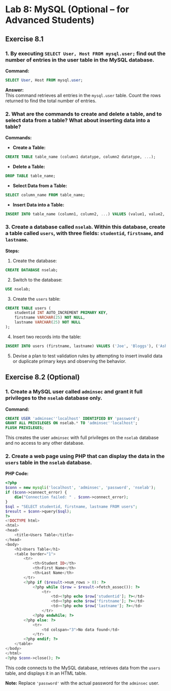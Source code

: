 # Lab 8: MySQL (Optional – for Advanced Students)

## Exercise 8.1

### 1. By executing `SELECT User, Host FROM mysql.user;` find out the number of entries in the user table in the MySQL database.

**Command:**  
```sql
SELECT User, Host FROM mysql.user;
```  
**Answer:**  
This command retrieves all entries in the `mysql.user` table. Count the rows returned to find the total number of entries.

### 2. What are the commands to create and delete a table, and to select data from a table? What about inserting data into a table?

**Commands:**  
- **Create a Table:**  
```sql
CREATE TABLE table_name (column1 datatype, column2 datatype, ...);
```  
- **Delete a Table:**  
```sql
DROP TABLE table_name;
```  
- **Select Data from a Table:**  
```sql
SELECT column_name FROM table_name;
```  
- **Insert Data into a Table:**  
```sql
INSERT INTO table_name (column1, column2, ...) VALUES (value1, value2, ...);
```

### 3. Create a database called `nselab`. Within this database, create a table called `users`, with three fields: `studentid`, `firstname`, and `lastname`. 

**Steps:**  
1. Create the database:  
```sql
CREATE DATABASE nselab;
```  
2. Switch to the database:  
```sql
USE nselab;
```  
3. Create the `users` table:  
```sql
CREATE TABLE users (
    studentid INT AUTO_INCREMENT PRIMARY KEY,
    firstname VARCHAR(25) NOT NULL,
    lastname VARCHAR(25) NOT NULL
);
```  
4. Insert two records into the table:  
```sql
INSERT INTO users (firstname, lastname) VALUES ('Joe', 'Bloggs'), ('Ashley', 'Smith');
```  
5. Devise a plan to test validation rules by attempting to insert invalid data or duplicate primary keys and observing the behavior.

## Exercise 8.2 (Optional)

### 1. Create a MySQL user called `adminsec` and grant it full privileges to the `nselab` database only.

**Command:**  
```sql
CREATE USER 'adminsec''localhost' IDENTIFIED BY 'password';
GRANT ALL PRIVILEGES ON nselab.* TO 'adminsec''localhost';
FLUSH PRIVILEGES;
```  
This creates the user `adminsec` with full privileges on the `nselab` database and no access to any other database.

### 2. Create a web page using PHP that can display the data in the `users` table in the `nselab` database.

**PHP Code:**  
```php
<?php
$conn = new mysqli('localhost', 'adminsec', 'password', 'nselab');
if ($conn->connect_error) {
    die("Connection failed: " . $conn->connect_error);
}
$sql = "SELECT studentid, firstname, lastname FROM users";
$result = $conn->query($sql);
?>
<!DOCTYPE html>
<html>
<head>
    <title>Users Table</title>
</head>
<body>
    <h1>Users Table</h1>
    <table border="1">
        <tr>
            <th>Student ID</th>
            <th>First Name</th>
            <th>Last Name</th>
        </tr>
        <?php if ($result->num_rows > 0): ?>
            <?php while ($row = $result->fetch_assoc()): ?>
                <tr>
                    <td><?php echo $row['studentid']; ?></td>
                    <td><?php echo $row['firstname']; ?></td>
                    <td><?php echo $row['lastname']; ?></td>
                </tr>
            <?php endwhile; ?>
        <?php else: ?>
            <tr>
                <td colspan="3">No data found</td>
            </tr>
        <?php endif; ?>
    </table>
</body>
</html>
<?php $conn->close(); ?>
```  
This code connects to the MySQL database, retrieves data from the `users` table, and displays it in an HTML table.

**Note:** Replace `'password'` with the actual password for the `adminsec` user.

